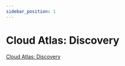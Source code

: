 ```yaml
---
sidebar_position: 1
---
```


# Cloud Atlas: Discovery

[Cloud Atlas: Discovery](https://github.com/huataihuang/cloud-atlas)
